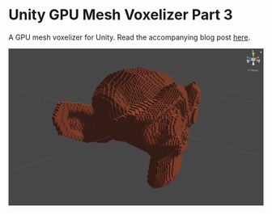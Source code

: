 # Unity GPU Mesh Voxelizer Part 3
A GPU mesh voxelizer for Unity. Read the accompanying blog post [here](https://bronsonzgeb.com/index.php/2021/06/05/gpu-mesh-voxelizer-part-3-render-tons-of-voxels-with-drawmeshinstancedindirect/).

![Example](https://github.com/bzgeb/UnityGPUMeshVoxelizerPart3/blob/main/Screenshots/VoxelizedSuzanne.png)
